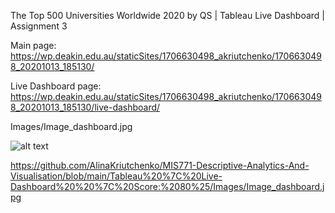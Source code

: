   
The Top 500 Universities Worldwide 2020 by QS | Tableau Live Dashboard | Assignment 3

Main page: https://wp.deakin.edu.au/staticSites/1706630498_akriutchenko/1706630498_20201013_185130/

Live Dashboard page: https://wp.deakin.edu.au/staticSites/1706630498_akriutchenko/1706630498_20201013_185130/live-dashboard/

Images/Image_dashboard.jpg


![alt text](https://github.com/[username]/[reponame]/blob/[branch]/image.jpg?raw=true)

https://github.com/AlinaKriutchenko/MIS771-Descriptive-Analytics-And-Visualisation/blob/main/Tableau%20%7C%20Live-Dashboard%20%20%7C%20Score:%2080%25/Images/Image_dashboard.jpg
